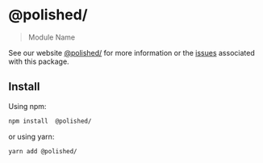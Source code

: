 # @polished/

> Module Name

See our website [@polished/]() for more information or the [issues]() associated with this package.

## Install

Using npm:

```sh
npm install  @polished/
```

or using yarn:

```sh
yarn add @polished/
```
